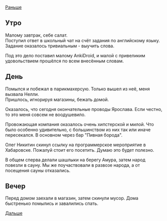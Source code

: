 [Раньше](2019.10.19.md)
## Утро
Малому завтрак, себе салат.  
Поступил ответ в школьный чат на счёт задания по английскому языку. Задание оказалось тривиальным - выучить слова.

Под это дело поставил малому AnkiDroid, и малой с привеликим удовольствием прошёлся по всем внесённым словам.
## День
Помылся и побежал в парикмахерсую. Только вышел из неё, меня вызвала Нелли.  
Пришлось, игнорируя магазины, бежать домой.

Оказалось, что сегодня окончательные проводы Ярослава. Если честно, то это меня совсем не воодушевило.

Провожающая компания оказалось очень хипстерской и милой. Что было особенно удивительно, с большинством из них так или иначе пересекался. В основном через бар "Пивная борода".

Олег Никитин скинул ссылку на программерское мероприятие в Хабаровске. Пожалуй стоит его посетить. Думаю это будет полезно.

В общем сперва делали шашлыки на берегу Амура, затем народ повезли в сауну. Мы же поучаствовали в развозе народа, а от посещения сауны отказались.
## Вечер
Перед домом заехали в магазин, затем скинули мусор. Дома быстренько помылись и завалились спать.

[Дальше](2019.10.21.md)